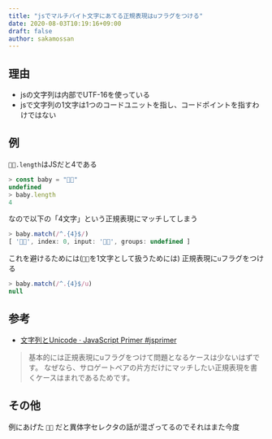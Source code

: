 ```yaml
---
title: "jsでマルチバイト文字にあてる正規表現はuフラグをつける"
date: 2020-08-03T10:19:16+09:00
draft: false
author: sakamossan
---
```


## 理由

- jsの文字列は内部でUTF-16を使っている
- jsで文字列の1文字は1つのコードユニットを指し、コードポイントを指すわけではない

## 例

`👶🏼.length`はJSだと4である

```js
> const baby = "👶🏼"
undefined
> baby.length
4
```

なので以下の「4文字」という正規表現にマッチしてしまう

```js
> baby.match(/^.{4}$/)
[ '👶🏼', index: 0, input: '👶🏼', groups: undefined ]
```

これを避けるためには(`👶🏼`を1文字として扱うためには)
正規表現に`u`フラグをつける

```js
> baby.match(/^.{4}$/u)
null
```

## 参考

- [文字列とUnicode · JavaScript Primer #jsprimer](https://jsprimer.net/basic/string-unicode/)

> 基本的には正規表現にuフラグをつけて問題となるケースは少ないはずです。 なぜなら、サロゲートペアの片方だけにマッチしたい正規表現を書くケースはまれであるためです。


## その他

例にあげた `👶🏼` だと異体字セレクタの話が混ざってるのでそれはまた今度
